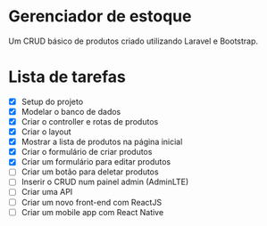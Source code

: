 # Gerenciador de estoque

Um CRUD básico de produtos criado utilizando Laravel e Bootstrap.

# Lista de tarefas

- [x] Setup do projeto
- [x] Modelar o banco de dados
- [x] Criar o controller e rotas de produtos
- [x] Criar o layout
- [x] Mostrar a lista de produtos na página inicial
- [x] Criar o formulário de criar produtos
- [x] Criar um formulário para editar produtos
- [ ] Criar um botão para deletar produtos
- [ ] Inserir o CRUD num painel admin (AdminLTE)
- [ ] Criar uma API
- [ ] Criar um novo front-end com ReactJS
- [ ] Criar um mobile app com React Native
